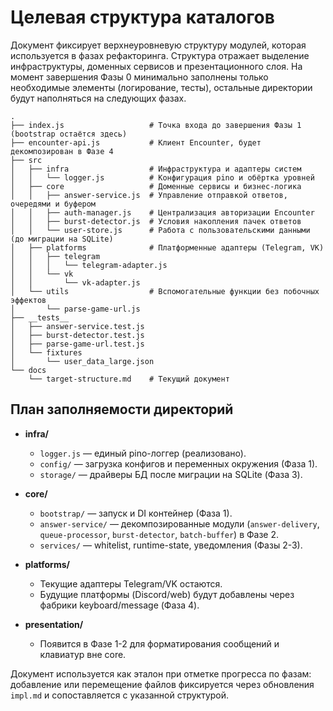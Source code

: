 # Целевая структура каталогов

Документ фиксирует верхнеуровневую структуру модулей, которая используется в фазах рефакторинга. Структура отражает выделение инфраструктуры, доменных сервисов и презентационного слоя. На момент завершения Фазы 0 минимально заполнены только необходимые элементы (логирование, тесты), остальные директории будут наполняться на следующих фазах.

```
.
├── index.js                   # Точка входа до завершения Фазы 1 (bootstrap остаётся здесь)
├── encounter-api.js           # Клиент Encounter, будет декомпозирован в Фазе 4
├── src
│   ├── infra                  # Инфраструктура и адаптеры систем
│   │   └── logger.js          # Конфигурация pino и обёртка уровней
│   ├── core                   # Доменные сервисы и бизнес-логика
│   │   ├── answer-service.js  # Управление отправкой ответов, очередями и буфером
│   │   ├── auth-manager.js    # Централизация авторизации Encounter
│   │   ├── burst-detector.js  # Условия накопления пачек ответов
│   │   └── user-store.js      # Работа с пользовательскими данными (до миграции на SQLite)
│   ├── platforms              # Платформенные адаптеры (Telegram, VK)
│   │   ├── telegram
│   │   │   └── telegram-adapter.js
│   │   └── vk
│   │       └── vk-adapter.js
│   └── utils                  # Вспомогательные функции без побочных эффектов
│       └── parse-game-url.js
├── __tests__
│   ├── answer-service.test.js
│   ├── burst-detector.test.js
│   ├── parse-game-url.test.js
│   └── fixtures
│       └── user_data_large.json
└── docs
    └── target-structure.md    # Текущий документ
```

## План заполняемости директорий

- **infra/**
  - `logger.js` — единый pino-логгер (реализовано).
  - `config/` — загрузка конфигов и переменных окружения (Фаза 1).
  - `storage/` — драйверы БД после миграции на SQLite (Фаза 3).

- **core/**
  - `bootstrap/` — запуск и DI контейнер (Фаза 1).
  - `answer-service/` — декомпозированные модули (`answer-delivery`, `queue-processor`, `burst-detector`, `batch-buffer`) в Фазе 2.
  - `services/` — whitelist, runtime-state, уведомления (Фазы 2-3).

- **platforms/**
  - Текущие адаптеры Telegram/VK остаются.
  - Будущие платформы (Discord/web) будут добавлены через фабрики keyboard/message (Фаза 4).

- **presentation/**
  - Появится в Фазе 1-2 для форматирования сообщений и клавиатур вне core.

Документ используется как эталон при отметке прогресса по фазам: добавление или перемещение файлов фиксируется через обновления `impl.md` и сопоставляется с указанной структурой.
